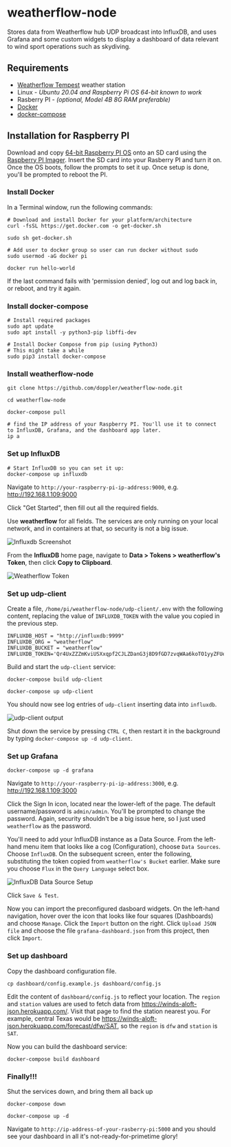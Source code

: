 # weatherflow-node

Stores data from Weatherflow hub UDP broadcast into InfluxDB, and uses Grafana and some custom widgets to display a dashboard of data relevant to wind sport operations such as skydiving.

## Requirements

- [Weatherflow Tempest](https://weatherflow.com/tempest-weather-system/) weather station
- Linux - _Ubuntu 20.04 and Raspberry Pi OS 64-bit known to work_
- Rasberry PI - _(optional, Model 4B 8G RAM preferable)_
- [Docker](https://www.docker.com/)
- [docker-compose](https://docs.docker.com/compose/)

## Installation for Raspberry PI

Download and copy [64-bit Raspberry PI OS](http://downloads.raspberrypi.org/raspios_arm64/images/raspios_arm64-2020-08-24/2020-08-20-raspios-buster-arm64.zip) onto an SD card using the [Raspberry PI Imager](https://www.raspberrypi.org/downloads/). Insert the SD card into your Rasberry PI and turn it on. Once the OS boots, follow the prompts to set it up. Once setup is done, you'll be prompted to reboot the PI.

### Install Docker

In a Terminal window, run the following commands:

```
# Download and install Docker for your platform/architecture
curl -fsSL https://get.docker.com -o get-docker.sh

sudo sh get-docker.sh

# Add user to docker group so user can run docker without sudo
sudo usermod -aG docker pi

docker run hello-world
```

If the last command fails with 'permission denied', log out and log back in, or reboot, and try it again.

### Install docker-compose

```
# Install required packages
sudo apt update
sudo apt install -y python3-pip libffi-dev

# Install Docker Compose from pip (using Python3)
# This might take a while
sudo pip3 install docker-compose
```

### Install weatherflow-node

```
git clone https://github.com/doppler/weatherflow-node.git

cd weatherflow-node

docker-compose pull

# find the IP address of your Raspberry PI. You'll use it to connect to InfluxDB, Grafana, and the dashboard app later.
ip a
```

### Set up InfluxDB

```
# Start InfluxDB so you can set it up:
docker-compose up influxdb
```

Navigate to `http://your-raspberry-pi-ip-address:9000`, e.g. http://192.168.1.109:9000

Click "Get Started", then fill out all the required fields.

Use **weatherflow** for all fields. The services are only running on your local network, and in containers at that, so security is not a big issue.

![Influxdb Screenshot](./screenshots/influxdb-setup.png)

From the **InfluxDB** home page, navigate to **Data > Tokens > weatherflow's Token**, then click **Copy to Clipboard**.

![Weatherflow Token](./screenshots/weatherflow-token.png)

### Set up udp-client

Create a file, `/home/pi/weatherflow-node/udp-client/.env` with the following content, replacing the value of `INFLUXDB_TOKEN` with the value you copied in the previous step.

```
INFLUXDB_HOST = "http://influxdb:9999"
INFLUXDB_ORG = "weatherflow"
INFLUXDB_BUCKET = "weatherflow"
INFLUXDB_TOKEN='Qr4UxZZZmKviUSXxqpf2CJLZDanG3j8D9fGD7zvqWAa6koTO1yyZFUeYLD0y9cBf5zkQgkUXEMzVPqDwIIByNQ=='
```

Build and start the `udp-client` service:

```
docker-compose build udp-client

docker-compose up udp-client
```

You should now see log entries of `udp-client` inserting data into `influxdb`.

![udp-client output](./screenshots/collecting-data.png)

Shut down the service by pressing `CTRL C`, then restart it in the background by typing `docker-compose up -d udp-client`.

### Set up Grafana

```
docker-compose up -d grafana
```

Navigate to `http://your-raspberry-pi-ip-address:3000`, e.g. http://192.168.1.109:3000

Click the Sign In icon, located near the lower-left of the page. The default username/password is `admin/admin`. You'll be prompted to change the password. Again, security shouldn't be a big issue here, so I just used `weatherflow` as the password.

You'll need to add your InfluxDB instance as a Data Source. From the left-hand menu item that looks like a cog (Configuration), choose `Data Sources`. Choose `InfluxDB`. On the subsequent screen, enter the following, substituting the token copied from `weatherflow's Bucket` earlier. Make sure you choose `Flux` in the `Query Language` select box.

![InfluxDB Data Source Setup](./screenshots/influxdb-data-source-setup.png)

Click `Save & Test`.

Now you can import the preconfigured dasboard widgets. On the left-hand navigation, hover over the icon that looks like four squares (Dashboards) and choose `Manage`. Click the `Import` button on the right. Click `Upload JSON file` and choose the file `grafana-dashboard.json` from this project, then click `Import`.

### Set up dashboard

Copy the dashboard configuration file.

```
cp dashboard/config.example.js dashboard/config.js
```

Edit the content of `dashboard/config.js` to reflect your location. The `region` and `station` values are used to fetch data from https://winds-aloft-json.herokuapp.com/. Visit that page to find the station nearest you. For example, central Texas would be https://winds-aloft-json.herokuapp.com/forecast/dfw/SAT, so the `region` is `dfw` and `station` is `SAT`.

Now you can build the dashboard service:

```
docker-compose build dashboard
```

### Finally!!!

Shut the services down, and bring them all back up

```
docker-compose down

docker-compose up -d
```

Navigate to `http://ip-address-of-your-rasberry-pi:5000` and you should see your dashboard in all it's not-ready-for-primetime glory!
